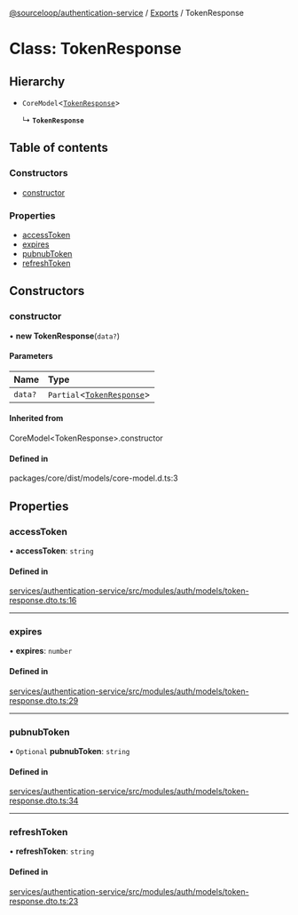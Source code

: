 [@sourceloop/authentication-service](../README.md) / [Exports](../modules.md) / TokenResponse

# Class: TokenResponse

## Hierarchy

- `CoreModel`<[`TokenResponse`](TokenResponse.md)\>

  ↳ **`TokenResponse`**

## Table of contents

### Constructors

- [constructor](TokenResponse.md#constructor)

### Properties

- [accessToken](TokenResponse.md#accesstoken)
- [expires](TokenResponse.md#expires)
- [pubnubToken](TokenResponse.md#pubnubtoken)
- [refreshToken](TokenResponse.md#refreshtoken)

## Constructors

### constructor

• **new TokenResponse**(`data?`)

#### Parameters

| Name | Type |
| :------ | :------ |
| `data?` | `Partial`<[`TokenResponse`](TokenResponse.md)\> |

#### Inherited from

CoreModel<TokenResponse\>.constructor

#### Defined in

packages/core/dist/models/core-model.d.ts:3

## Properties

### accessToken

• **accessToken**: `string`

#### Defined in

[services/authentication-service/src/modules/auth/models/token-response.dto.ts:16](https://github.com/sourcefuse/loopback4-microservice-catalog/blob/93a7f917/services/authentication-service/src/modules/auth/models/token-response.dto.ts#L16)

___

### expires

• **expires**: `number`

#### Defined in

[services/authentication-service/src/modules/auth/models/token-response.dto.ts:29](https://github.com/sourcefuse/loopback4-microservice-catalog/blob/93a7f917/services/authentication-service/src/modules/auth/models/token-response.dto.ts#L29)

___

### pubnubToken

• `Optional` **pubnubToken**: `string`

#### Defined in

[services/authentication-service/src/modules/auth/models/token-response.dto.ts:34](https://github.com/sourcefuse/loopback4-microservice-catalog/blob/93a7f917/services/authentication-service/src/modules/auth/models/token-response.dto.ts#L34)

___

### refreshToken

• **refreshToken**: `string`

#### Defined in

[services/authentication-service/src/modules/auth/models/token-response.dto.ts:23](https://github.com/sourcefuse/loopback4-microservice-catalog/blob/93a7f917/services/authentication-service/src/modules/auth/models/token-response.dto.ts#L23)
